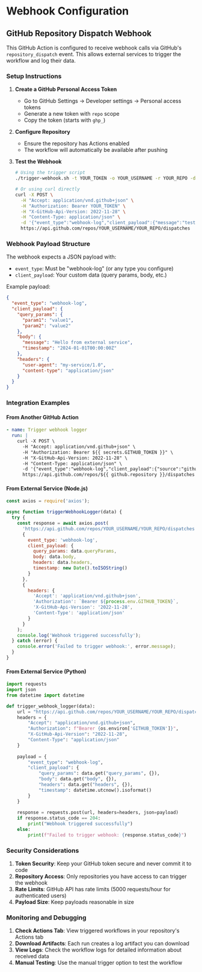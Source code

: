 # Webhook Configuration

## GitHub Repository Dispatch Webhook

This GitHub Action is configured to receive webhook calls via GitHub's `repository_dispatch` event. This allows external services to trigger the workflow and log their data.

### Setup Instructions

1. **Create a GitHub Personal Access Token**
   - Go to GitHub Settings → Developer settings → Personal access tokens
   - Generate a new token with `repo` scope
   - Copy the token (starts with `ghp_`)

2. **Configure Repository**
   - Ensure the repository has Actions enabled
   - The workflow will automatically be available after pushing

3. **Test the Webhook**
   ```bash
   # Using the trigger script
   ./trigger-webhook.sh -t YOUR_TOKEN -o YOUR_USERNAME -r YOUR_REPO -d '{"test": "data"}'
   
   # Or using curl directly
   curl -X POST \
     -H "Accept: application/vnd.github+json" \
     -H "Authorization: Bearer YOUR_TOKEN" \
     -H "X-GitHub-Api-Version: 2022-11-28" \
     -H "Content-Type: application/json" \
     -d '{"event_type":"webhook-log","client_payload":{"message":"test data","timestamp":"2024-01-01T00:00:00Z"}}' \
     https://api.github.com/repos/YOUR_USERNAME/YOUR_REPO/dispatches
   ```

### Webhook Payload Structure

The webhook expects a JSON payload with:
- `event_type`: Must be "webhook-log" (or any type you configure)
- `client_payload`: Your custom data (query params, body, etc.)

Example payload:
```json
{
  "event_type": "webhook-log",
  "client_payload": {
    "query_params": {
      "param1": "value1",
      "param2": "value2"
    },
    "body": {
      "message": "Hello from external service",
      "timestamp": "2024-01-01T00:00:00Z"
    },
    "headers": {
      "user-agent": "my-service/1.0",
      "content-type": "application/json"
    }
  }
}
```

### Integration Examples

#### From Another GitHub Action
```yaml
- name: Trigger webhook logger
  run: |
    curl -X POST \
      -H "Accept: application/vnd.github+json" \
      -H "Authorization: Bearer ${{ secrets.GITHUB_TOKEN }}" \
      -H "X-GitHub-Api-Version: 2022-11-28" \
      -H "Content-Type: application/json" \
      -d '{"event_type":"webhook-log","client_payload":{"source":"github-action","data":"test"}}' \
      https://api.github.com/repos/${{ github.repository }}/dispatches
```

#### From External Service (Node.js)
```javascript
const axios = require('axios');

async function triggerWebhookLogger(data) {
  try {
    const response = await axios.post(
      'https://api.github.com/repos/YOUR_USERNAME/YOUR_REPO/dispatches',
      {
        event_type: 'webhook-log',
        client_payload: {
          query_params: data.queryParams,
          body: data.body,
          headers: data.headers,
          timestamp: new Date().toISOString()
        }
      },
      {
        headers: {
          'Accept': 'application/vnd.github+json',
          'Authorization': `Bearer ${process.env.GITHUB_TOKEN}`,
          'X-GitHub-Api-Version': '2022-11-28',
          'Content-Type': 'application/json'
        }
      }
    );
    console.log('Webhook triggered successfully');
  } catch (error) {
    console.error('Failed to trigger webhook:', error.message);
  }
}
```

#### From External Service (Python)
```python
import requests
import json
from datetime import datetime

def trigger_webhook_logger(data):
    url = "https://api.github.com/repos/YOUR_USERNAME/YOUR_REPO/dispatches"
    headers = {
        "Accept": "application/vnd.github+json",
        "Authorization": f"Bearer {os.environ['GITHUB_TOKEN']}",
        "X-GitHub-Api-Version": "2022-11-28",
        "Content-Type": "application/json"
    }
    
    payload = {
        "event_type": "webhook-log",
        "client_payload": {
            "query_params": data.get("query_params", {}),
            "body": data.get("body", {}),
            "headers": data.get("headers", {}),
            "timestamp": datetime.utcnow().isoformat()
        }
    }
    
    response = requests.post(url, headers=headers, json=payload)
    if response.status_code == 204:
        print("Webhook triggered successfully")
    else:
        print(f"Failed to trigger webhook: {response.status_code}")
```

### Security Considerations

1. **Token Security**: Keep your GitHub token secure and never commit it to code
2. **Repository Access**: Only repositories you have access to can trigger the webhook
3. **Rate Limits**: GitHub API has rate limits (5000 requests/hour for authenticated users)
4. **Payload Size**: Keep payloads reasonable in size

### Monitoring and Debugging

1. **Check Actions Tab**: View triggered workflows in your repository's Actions tab
2. **Download Artifacts**: Each run creates a log artifact you can download
3. **View Logs**: Check the workflow logs for detailed information about received data
4. **Manual Testing**: Use the manual trigger option to test the workflow
